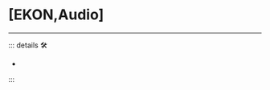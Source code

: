 # <py>[EKON,Audio]</py>

---

<!-- =================================================== -->
<!-- =================================================== -->
<!-- =================================================== -->
<!-- =================================================== -->
<!-- =================================================== -->
::: details 🛠

-

:::
